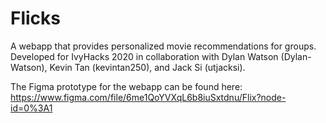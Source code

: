 # Flicks
A webapp that provides personalized movie recommendations for groups. Developed for IvyHacks 2020 in collaboration with Dylan Watson (Dylan-Watson), Kevin Tan (kevintan250), and Jack Si (utjacksi).

The Figma prototype for the webapp can be found here: 
https://www.figma.com/file/6me1QoYVXqL6b8iuSxtdnu/Flix?node-id=0%3A1

